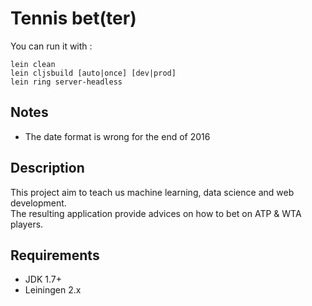 # Tennis bet(ter)

You can run it with :
```
lein clean
lein cljsbuild [auto|once] [dev|prod]
lein ring server-headless
```

## Notes

* The date format is wrong for the end of 2016

## Description

This project aim to teach us machine learning, data science and web development.  
The resulting application provide advices on how to bet on ATP & WTA players.

## Requirements

* JDK 1.7+
* Leiningen 2.x
